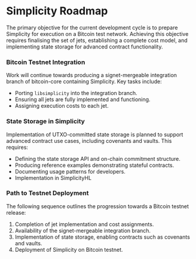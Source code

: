 # Simplicity Roadmap

The primary objective for the current development cycle is to prepare Simplicity for execution on a Bitcoin test network. Achieving this objective requires finalising the set of jets, establishing a complete cost model, and implementing state storage for advanced contract functionality.

### Bitcoin Testnet Integration

Work will continue towards producing a signet-mergeable integration branch of bitcoin-core containing Simplicity. Key tasks include:

* Porting `libsimplicity` into the integration branch.
* Ensuring all jets are fully implemented and functioning.
* Assigning execution costs to each jet.

### State Storage in Simplicity

Implementation of UTXO-committed state storage is planned to support advanced contract use cases, including covenants and vaults. This requires:

* Defining the state storage API and on-chain commitment structure.
* Producing reference examples demonstrating stateful contracts.
* Documenting usage patterns for developers.
* Implementation in SimplicityHL

### Path to Testnet Deployment

The following sequence outlines the progression towards a Bitcoin testnet release:

1. Completion of jet implementation and cost assignments.
2. Availability of the signet-mergeable integration branch.
3. Implementation of state storage, enabling contracts such as covenants and vaults.
4. Deployment of Simplicity on Bitcoin testnet.
